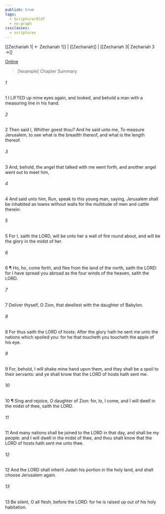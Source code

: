 ```yaml
---
publish: true
tags:
  - Scripture/OldT
  - no-graph
cssclasses:
  - scriptures
---
```

[[Zechariah 1| ← Zechariah 1]] | [[Zechariah]] | [[Zechariah 3| Zechariah 3 →]]

[Online](https://churchofjesuschrist.org/study/scriptures/ot/zech/2?lang=eng)

>[!example] Chapter Summary
>
###### 1
1 I LIFTED up mine eyes again, and looked, and behold a man with a measuring line in his hand.
###### 2
2 Then said I, Whither goest thou?  And he said unto me, To measure Jerusalem, to see what is the breadth thereof, and what is the length thereof.
###### 3
3 And, behold, the angel that talked with me went forth, and another angel went out to meet him,
###### 4
4 And said unto him, Run, speak to this young man, saying, Jerusalem shall be inhabited as towns without walls for the multitude of men and cattle therein:
###### 5
5 For I, saith the LORD, will be unto her a wall of fire round about, and will be the glory in the midst of her.
###### 6
6 ¶ Ho, ho, come forth, and flee from the land of the north, saith the LORD: for I have spread you abroad as the four winds of the heaven, saith the LORD.
###### 7
7 Deliver thyself, O Zion, that dwellest with the daughter of Babylon.
###### 8
8 For thus saith the LORD of hosts; After the glory hath he sent me unto the nations which spoiled you: for he that toucheth you toucheth the apple of his eye.
###### 9
9 For, behold, I will shake mine hand upon them, and they shall be a spoil to their servants: and ye shall know that the LORD of hosts hath sent me.
###### 10
10 ¶ Sing and rejoice, O daughter of Zion: for, lo, I come, and I will dwell in the midst of thee, saith the LORD.
###### 11
11 And many nations shall be joined to the LORD in that day, and shall be my people: and I will dwell in the midst of thee, and thou shalt know that the LORD of hosts hath sent me unto thee.
###### 12
12 And the LORD shall inherit Judah his portion in the holy land, and shall choose Jerusalem again.
###### 13
13 Be silent, O all flesh, before the LORD: for he is raised up out of his holy habitation.



